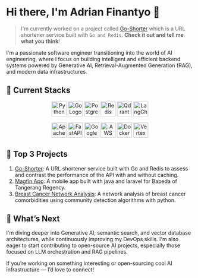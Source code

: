 # Hi there, I'm Adrian Finantyo 👋

> I'm currently worked on a project called [Go-Shorter](https://github.com/adrianfinantyo/go-shorter) which is a URL shortener service built with `Go and Redis`. **Check it out and tell me what you think**!

I'm a passionate software engineer transitioning into the world of AI engineering, where I focus on building intelligent and efficient backend systems powered by Generative AI, Retrieval-Augmented Generation (RAG), and modern data infrastructures.

## 🔧 Current Stacks

<div>
    <p align="center">
        <img src="https://cdn.jsdelivr.net/gh/devicons/devicon@latest/icons/python/python-original.svg" width="40" height="40" alt="Python Logo" />
        <img src="https://cdn.jsdelivr.net/gh/devicons/devicon/icons/go/go-original.svg" width="40" height="40" alt="Go Logo" />
        <img src="https://cdn.jsdelivr.net/gh/devicons/devicon/icons/postgresql/postgresql-original-wordmark.svg" width="40" height="40" alt="PostgreSQL Logo" />
        <img src="https://cdn.jsdelivr.net/gh/devicons/devicon/icons/redis/redis-original-wordmark.svg" width="40" height="40" alt="Redis Logo" />
        <img src="https://qdrant.tech/img/qdrant-logo.svg" height="40" alt="Qdrant Logo" />
        <img src="https://files.brandlogos.net/svg/sbXzVXnLZr/langchain-logo-brandlogos.net_dexzv4edm.svg" height="40" alt="LangChain Logo" />
    </p>
    <p align="center">
        <img src="https://cdn.jsdelivr.net/gh/devicons/devicon@latest/icons/apacheairflow/apacheairflow-original-wordmark.svg" height="40" alt="Apache Airflow Logo" />
        <img src="https://cdn.jsdelivr.net/gh/devicons/devicon@latest/icons/fastapi/fastapi-original-wordmark.svg" height="40" alt="FastAPI Logo" />
        <img src="https://cdn.jsdelivr.net/gh/devicons/devicon/icons/googlecloud/googlecloud-original.svg" width="40" height="40" alt="Google Cloud Logo" />
        <img src="https://cdn.jsdelivr.net/gh/devicons/devicon@latest/icons/amazonwebservices/amazonwebservices-original-wordmark.svg" width="40" height="40" alt="AWS Logo" />
        <img src="https://cdn.jsdelivr.net/gh/devicons/devicon/icons/docker/docker-original-wordmark.svg" width="40" height="40" alt="Docker Logo" />
        <img src="https://cdn.dida.do/mlops-services/vertexai/vertixailogo-3-(1).png" height="40" alt="Vertex AI Logo" />
    </p>
</div>


## 🚀 Top 3 Projects

1. [Go-Shorter](https://github.com/adrianfinantyo/go-shorter): A URL shortener service built with Go and Redis to assess and contrast the performance of the API with and without caching.
2. [Magfin App](https://play.google.com/store/apps/details?id=umn.ac.id.project.maggot): A mobile app built with java and laravel for Bapeda of Tangerang Regency.
3. [Breast Cancer Network Analysis](https://github.com/adrianfinantyo/breast-cancer-network): A network analysis of breast cancer comorbidities using community detection algorithms with python.

## 🌱 What’s Next
I'm diving deeper into Generative AI, semantic search, and vector database architectures, while continuously improving my DevOps skills. I'm also eager to start contributing to open-source AI projects, especially those focused on LLM orchestration and RAG pipelines.

If you’re working on something interesting or open-sourcing cool AI infrastructure — I’d love to connect!
